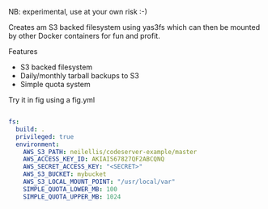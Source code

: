 NB: experimental, use at your own risk :-)

Creates am S3 backed filesystem using yas3fs which can then be mounted by other Docker containers for fun and profit.

Features

* S3 backed filesystem
* Daily/monthly tarball backups to S3
* Simple quota system

Try it in fig using a fig.yml

```yaml

fs:
  build: .
  privileged: true
  environment:
    AWS_S3_PATH: neilellis/codeserver-example/master
    AWS_ACCESS_KEY_ID: AKIAIS67827QF2ABCQNQ
    AWS_SECRET_ACCESS_KEY: "<SECRET>"
    AWS_S3_BUCKET: mybucket
    AWS_S3_LOCAL_MOUNT_POINT: "/usr/local/var"
    SIMPLE_QUOTA_LOWER_MB: 100
    SIMPLE_QUOTA_UPPER_MB: 1024

```



